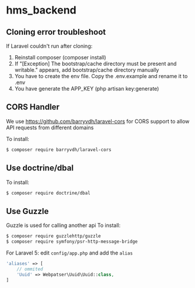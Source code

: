 # hms_backend

## Cloning error troubleshoot
If Laravel couldn't run after cloning:
1. Reinstall composer (composer install)
2. If "[Exception] The bootstrap/cache directory must be present and writable." appears, add bootstrap/cache directory manually
3. You have to create the env file. Copy the .env.example and rename it to .env
4. You have generate the APP_KEY (php artisan key:generate)

## CORS Handler
We use https://github.com/barryvdh/laravel-cors for CORS support to allow API requests from different domains

To install:
```sh
$ composer require barryvdh/laravel-cors
```
## Use doctrine/dbal
To install:
```sh
$ composer require doctrine/dbal
```

## Use Guzzle
Guzzle is used for calling another api
To install:
```sh
$ composer require guzzlehttp/guzzle
$ composer require symfony/psr-http-message-bridge
```

For Laravel 5: edit `config/app.php` and add the `alias`

```php
'aliases' => [
    // ommited
    'Uuid' => Webpatser\Uuid\Uuid::class,
]
```
